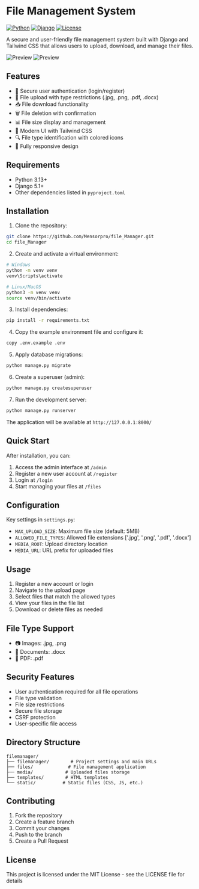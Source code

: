# File Management System

[![Python](https://img.shields.io/badge/python-3.13+-blue.svg)](https://www.python.org/downloads/)
[![Django](https://img.shields.io/badge/django-5.1+-green.svg)](https://www.djangoproject.com/)
[![License](https://img.shields.io/badge/license-MIT-blue.svg)](LICENSE)

A secure and user-friendly file management system built with Django and Tailwind CSS that allows users to upload, download, and manage their files.

![Preview](docs/preview1.png)
![Preview](docs/preview2.png)

## Features

- 🔐 Secure user authentication (login/register)
- 📁 File upload with type restrictions (.jpg, .png, .pdf, .docx)
- 📥 File download functionality
- 🗑️ File deletion with confirmation
- 📊 File size display and management
- 🎨 Modern UI with Tailwind CSS
- 🔍 File type identification with colored icons
- 📱 Fully responsive design

## Requirements

- Python 3.13+
- Django 5.1+
- Other dependencies listed in `pyproject.toml`

## Installation

1. Clone the repository:
```bash
git clone https://github.com/Mensorpro/file_Manager.git
cd file_Manager
```

2. Create and activate a virtual environment:
```bash
# Windows
python -m venv venv
venv\Scripts\activate

# Linux/MacOS
python3 -m venv venv
source venv/bin/activate
```

3. Install dependencies:
```bash
pip install -r requirements.txt
```

4. Copy the example environment file and configure it:
```bash
copy .env.example .env
```

5. Apply database migrations:
```bash
python manage.py migrate
```

6. Create a superuser (admin):
```bash
python manage.py createsuperuser
```

7. Run the development server:
```bash
python manage.py runserver
```

The application will be available at `http://127.0.0.1:8000/`

## Quick Start

After installation, you can:
1. Access the admin interface at `/admin`
2. Register a new user account at `/register`
3. Login at `/login`
4. Start managing your files at `/files`

## Configuration

Key settings in `settings.py`:

- `MAX_UPLOAD_SIZE`: Maximum file size (default: 5MB)
- `ALLOWED_FILE_TYPES`: Allowed file extensions ['.jpg', '.png', '.pdf', '.docx']
- `MEDIA_ROOT`: Upload directory location
- `MEDIA_URL`: URL prefix for uploaded files

## Usage

1. Register a new account or login
2. Navigate to the upload page
3. Select files that match the allowed types
4. View your files in the file list
5. Download or delete files as needed

## File Type Support

- 📷 Images: .jpg, .png
- 📄 Documents: .docx
- 📑 PDF: .pdf

## Security Features

- User authentication required for all file operations
- File type validation
- File size restrictions
- Secure file storage
- CSRF protection
- User-specific file access

## Directory Structure

```
filemanager/
├── filemanager/        # Project settings and main URLs
├── files/             # File management application
├── media/            # Uploaded files storage
├── templates/        # HTML templates
└── static/          # Static files (CSS, JS, etc.)
```

## Contributing

1. Fork the repository
2. Create a feature branch
3. Commit your changes
4. Push to the branch
5. Create a Pull Request

## License

This project is licensed under the MIT License - see the LICENSE file for details
